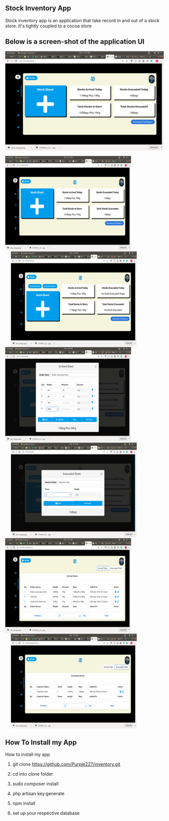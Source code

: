 

## Stock Inventory App

Stock inventory app is an application that take record in and out of a stock store. It's tightly coupled to a cocoa store

## Below is a screen-shot of the application UI

![](/public/images/screenshot/home.png)


<img src=" public/images/screenshot/home.png"  width="400" height="300"/>

<img src=" public/images/screenshot/home-1.png" width="400" height="300" style="margin-left: 18px">

<br>

<img src=" public/images/screenshot/arrive.png" width="400" height="300">

<img src=" public/images/screenshot/evacuate.png"  width="400" height="300" style="margin-left: 18px">

<br>

<img src=" public/images/screenshot/arrived-table.png" alt="Girl in a jacket" width="400" height="300">

<img src=" public/images/screenshot/evacuate-table.png" alt="Girl in a jacket" width="400" height="300" style="margin-left: 18px">

## How To Install my App

How to install my app 

1) git clone https://github.com/Purple227/inventory.git

2) cd into clone folder

3) sudo composer install

4) php artisan key:generate

5)  npm install

6) set up your respective database






